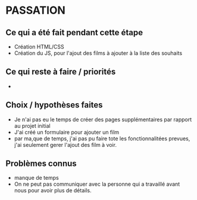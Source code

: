 # PASSATION

## Ce qui a été fait pendant cette étape

- Création HTML/CSS
- Création du JS, pour l'ajout des films à ajouter à la liste des souhaits

## Ce qui reste à faire / priorités

-

## Choix / hypothèses faites

- Je n'ai pas eu le temps de créer des pages supplémentaires par rapport au projet initial
- J'ai créé un formulaire pour ajouter un film
- par ma,que de temps, j'ai pas pu faire tote les fonctionnalitées prevues, j'ai seulement gerer l'ajout des film à voir.

## Problèmes connus

- manque de temps
- On ne peut pas communiquer avec la personne qui a travaillé avant nous pour avoir plus de détails.
